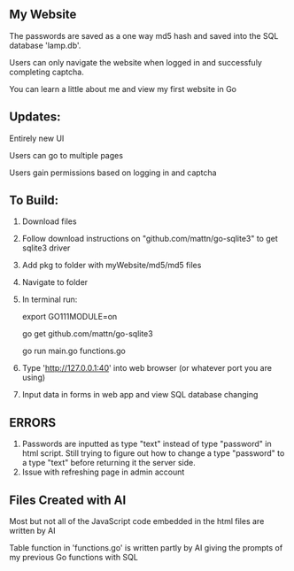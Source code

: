 My Website
-

The passwords are saved as a one way md5 hash and saved into the SQL database 'lamp.db'.

Users can only navigate the website when logged in and successfuly completing captcha.

You can learn a little about me and view my first website in Go

Updates:
-
  Entirely new UI

  Users can go to multiple pages
  
  Users gain permissions based on logging in and captcha

To Build:
-
  1. Download files
  2. Follow download instructions on "github.com/mattn/go-sqlite3" to get sqlite3 driver
  3. Add pkg to folder with myWebsite/md5/md5 files
  4. Navigate to folder
  5. In terminal run:

      export GO111MODULE=on
     
      go get github.com/mattn/go-sqlite3
     
      go run main.go functions.go
     
  6. Type 'http://127.0.0.1:40' into web browser (or whatever port you are using)
  7. Input data in forms in web app and view SQL database changing

ERRORS
-
  1. Passwords are inputted as type "text" instead of type "password" in html script. Still trying to figure out how to
  change a type "password" to a type "text" before returning it the server side.
  2. Issue with refreshing page in admin account

Files Created with AI
-
  Most but not all of the JavaScript code embedded in the html files are written by AI
  
  Table function in 'functions.go' is written partly by AI giving the prompts of my previous Go functions with SQL 
  
